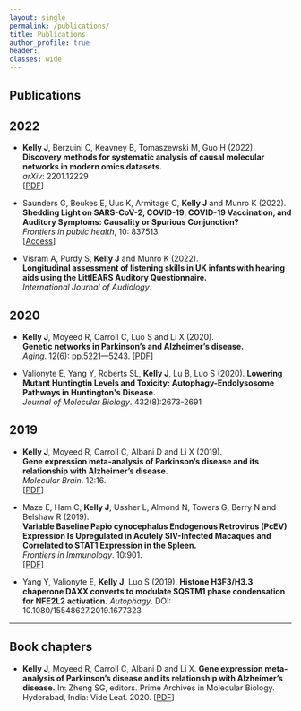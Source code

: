 ```yaml
---
layout: single
permalink: /publications/
title: Publications
author_profile: true
header:
classes: wide
---
```


## Publications

## 2022

* **Kelly J**, Berzuini C, Keavney B, Tomaszewski M, Guo H (2022).  
**Discovery methods for systematic analysis of causal molecular networks in modern omics datasets.**  
*arXiv*: 2201.12229  
[[PDF](https://arxiv.org/ftp/arxiv/papers/2201/2201.12229.pdf)]  

* Saunders G, Beukes E, Uus K, Armitage C, **Kelly J** and Munro K (2022).  
**Shedding Light on SARS-CoV-2, COVID-19, COVID-19 Vaccination, and Auditory Symptoms: Causality or Spurious Conjunction?**  
*Frontiers in public health*, 10: 837513.  
[[Access](https://www.frontiersin.org/articles/10.3389/fpubh.2022.837513/full)]   


* Visram A, Purdy S, **Kelly J** and Munro K (2022).  
**Longitudinal assessment of listening skills in UK infants with hearing aids using the LittlEARS Auditory Questionnaire.**  
*International Journal of Audiology*.  



## 2020

* **Kelly J**, Moyeed R, Carroll C, Luo S and Li X (2020).  
**Genetic networks in Parkinson’s and Alzheimer’s disease.**  
*Aging*. 12(6): pp.5221—5243.
[[PDF](http://jackkelly75.github.io/assets/docs/publications/ageing_networks.pdf)]  

* Valionyte E, Yang Y, Roberts SL, **Kelly J**, Lu B, Luo S (2020).
**Lowering Mutant Huntingtin Levels and Toxicity: Autophagy-Endolysosome Pathways in Huntington's Disease.**  
*Journal of Molecular Biology*. 432(8):2673-2691

## 2019

* **Kelly J**, Moyeed R, Carroll C, Albani D and Li X (2019).  
**Gene expression meta-analysis of Parkinson’s disease and its relationship with Alzheimer’s disease.**  
*Molecular Brain*. 12:16.  
[[PDF](https://rdcu.be/bsWLL)]

* Maze E, Ham C, **Kelly J**, Ussher L, Almond N, Towers G, Berry N and Belshaw R (2019).  
**Variable Baseline Papio cynocephalus Endogenous Retrovirus (PcEV) Expression Is Upregulated in Acutely SIV-Infected Macaques and Correlated to STAT1 Expression in the Spleen.**  
*Frontiers in Immunology*. 10:901.  
[[PDF](https://www.frontiersin.org/articles/10.3389/fimmu.2019.00901/full)]

* Yang Y, Valionyte E, **Kelly J**, Luo S (2019).
**Histone H3F3/H3.3 chaperone DAXX converts to modulate SQSTM1 phase condensation for NFE2L2 activation.**
*Autophagy*. DOI: 10.1080/15548627.2019.1677323


-------------------------------------------------------------

## Book chapters

* **Kelly J**, Moyeed R, Carroll C, Albani D and Li X. **Gene expression meta-analysis of Parkinson’s disease and its relationship with Alzheimer’s disease.**  In: Zheng SG, editors. Prime Archives in Molecular Biology. Hyderabad, India: Vide Leaf. 2020.
[[PDF](http://jackkelly75.github.io/assets/docs/publications/Gene-Expression-Meta-Analysis-of-Parkinson’s-disease-and-its-Relationship-with-Alzheimer’s-disease.pdf)] 

